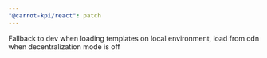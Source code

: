 ```yaml
---
"@carrot-kpi/react": patch
---
```


Fallback to dev when loading templates on local environment, load from cdn when decentralization mode is off
